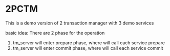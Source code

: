 # 2PCTM

This is a demo version of 2 transaction manager with 3 demo services

basic idea:
There are 2 phase for the operation
1. tm_server will enter prepare phase, where will call each service prepare
2. tm_server will enter commit phase, where will call each service commit 